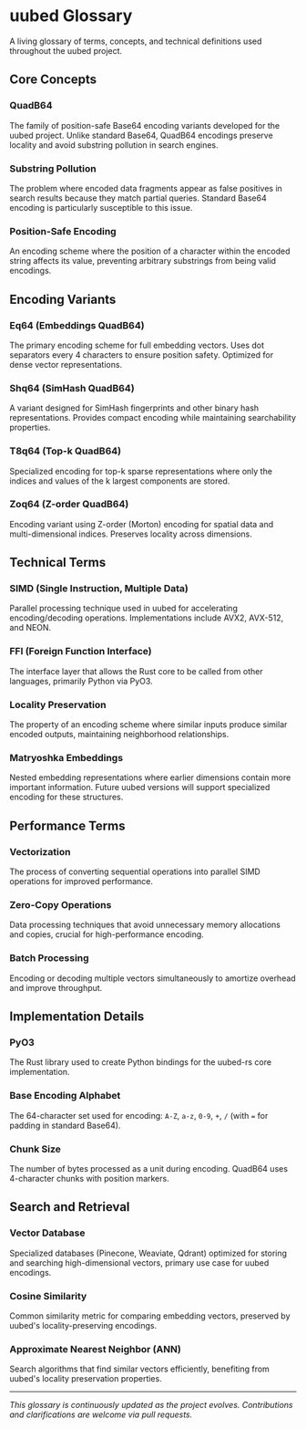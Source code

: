# uubed Glossary

A living glossary of terms, concepts, and technical definitions used throughout the uubed project.

## Core Concepts

### QuadB64
The family of position-safe Base64 encoding variants developed for the uubed project. Unlike standard Base64, QuadB64 encodings preserve locality and avoid substring pollution in search engines.

### Substring Pollution
The problem where encoded data fragments appear as false positives in search results because they match partial queries. Standard Base64 encoding is particularly susceptible to this issue.

### Position-Safe Encoding
An encoding scheme where the position of a character within the encoded string affects its value, preventing arbitrary substrings from being valid encodings.

## Encoding Variants

### Eq64 (Embeddings QuadB64)
The primary encoding scheme for full embedding vectors. Uses dot separators every 4 characters to ensure position safety. Optimized for dense vector representations.

### Shq64 (SimHash QuadB64)
A variant designed for SimHash fingerprints and other binary hash representations. Provides compact encoding while maintaining searchability properties.

### T8q64 (Top-k QuadB64)
Specialized encoding for top-k sparse representations where only the indices and values of the k largest components are stored.

### Zoq64 (Z-order QuadB64)
Encoding variant using Z-order (Morton) encoding for spatial data and multi-dimensional indices. Preserves locality across dimensions.

## Technical Terms

### SIMD (Single Instruction, Multiple Data)
Parallel processing technique used in uubed for accelerating encoding/decoding operations. Implementations include AVX2, AVX-512, and NEON.

### FFI (Foreign Function Interface)
The interface layer that allows the Rust core to be called from other languages, primarily Python via PyO3.

### Locality Preservation
The property of an encoding scheme where similar inputs produce similar encoded outputs, maintaining neighborhood relationships.

### Matryoshka Embeddings
Nested embedding representations where earlier dimensions contain more important information. Future uubed versions will support specialized encoding for these structures.

## Performance Terms

### Vectorization
The process of converting sequential operations into parallel SIMD operations for improved performance.

### Zero-Copy Operations
Data processing techniques that avoid unnecessary memory allocations and copies, crucial for high-performance encoding.

### Batch Processing
Encoding or decoding multiple vectors simultaneously to amortize overhead and improve throughput.

## Implementation Details

### PyO3
The Rust library used to create Python bindings for the uubed-rs core implementation.

### Base Encoding Alphabet
The 64-character set used for encoding: `A-Z`, `a-z`, `0-9`, `+`, `/` (with `=` for padding in standard Base64).

### Chunk Size
The number of bytes processed as a unit during encoding. QuadB64 uses 4-character chunks with position markers.

## Search and Retrieval

### Vector Database
Specialized databases (Pinecone, Weaviate, Qdrant) optimized for storing and searching high-dimensional vectors, primary use case for uubed encodings.

### Cosine Similarity
Common similarity metric for comparing embedding vectors, preserved by uubed's locality-preserving encodings.

### Approximate Nearest Neighbor (ANN)
Search algorithms that find similar vectors efficiently, benefiting from uubed's locality preservation properties.

---

*This glossary is continuously updated as the project evolves. Contributions and clarifications are welcome via pull requests.*